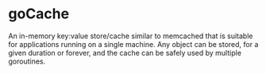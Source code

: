 # goCache
An in-memory key:value store/cache similar to memcached that is suitable for applications running on a single machine. Any object can be stored, for a given duration or forever, and the cache can be safely used by multiple goroutines.

